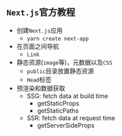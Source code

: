 ## `Next.js`官方教程
* 创建`Next.js`应用
  * `yarn create next-app`
* 在页面之间导航
  * `Link`
* 静态资源(`image`等)，元数据以及`CSS`
  * `public`目录放置静态资源
  * `Head`标签
* 预渲染和数据获取
  * SSG: fetch data at build time
    * getStaticProps
    * getStaticPaths
  * SSR: fetch data at request time
    * getServerSideProps
